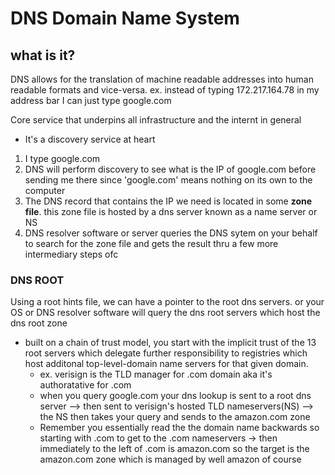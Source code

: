 # DNS Domain Name System

## what is it?

DNS allows for the translation of machine readable addresses into human readable formats and vice-versa.
ex. instead of typing 172.217.164.78 in my address bar I can just type google.com

Core service that underpins all infrastructure and the internt in general
 - It's a discovery service at heart
1) I type google.com
2) DNS will perform discovery to see what is the IP of google.com before sending me there since 'google.com' means nothing on its own to the computer
3) The DNS record that contains the IP we need is located in some **zone file**. this zone file is hosted by a dns server known as a name server or NS
4) DNS resolver software or server queries the DNS sytem on your behalf to search for the zone file and gets the result thru a few more intermediary steps ofc
   
### DNS ROOT

Using a root hints file, we can have a pointer to the root dns servers. or your OS or DNS resolver software will query the dns root servers which host the dns root zone

 - built on a chain of trust model, you start with the implicit trust of the 13 root servers which delegate further responsibility to registries which host additonal top-level-domain name servers for that given domain.
   - ex. verisign is the TLD manager for .com domain aka it's authoratative for .com
   - when you query google.com your dns lookup is sent to a root dns server --> then sent to verisign's hosted TLD nameservers(NS) --> the NS then takes your query and sends to the amazon.com zone
   - Remember you essentially read the the domain name backwards so starting with .com to get to the .com nameservers -> then immediately to the left of .com is amazon.com so the target is the amazon.com zone which is managed by well amazon of course



